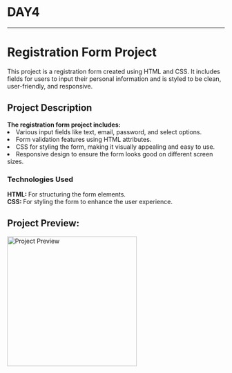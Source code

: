 # DAY4
<hr>
<h1>Registration Form Project</h1>
<p>This project is a registration form created using HTML and CSS. It includes fields for users to input their personal information and is styled to be clean, user-friendly, and responsive.</p>

<h2>Project Description</h2>
<b>The registration form project includes:</b>

<li>Various input fields like text, email, password, and select options.</li>
<li>Form validation features using HTML attributes.</li>
<li>CSS for styling the form, making it visually appealing and easy to use.</li>
<li>Responsive design to ensure the form looks good on different screen sizes.</li>


<h3>Technologies Used</h3>
<b>HTML: </b>For structuring the form elements.<br>
<b>CSS: </b>For styling the form to enhance the user experience.

<h2>Project Preview:</h2>
<img src="https://github.com/user-attachments/assets/46fe22e2-8022-4165-bf80-c3c2f7c6b36e" alt="Project Preview" width="300"/>
